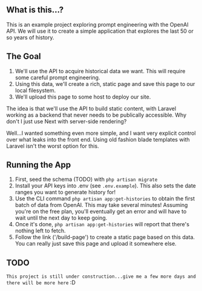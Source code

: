 ## What is this...?
This is an example project exploring prompt engineering with the OpenAI API. We will use it to create a simple application that explores the last 50 or so years of history. 

## The Goal
1. We'll use the API to acquire historical data we want. This will require some careful prompt engineering.
2. Using this data, we'll create a rich, static page and save this page to our local filesystem. 
3. We'll upload this page to some host to deploy our site. 

The idea is that we'll use the API to build static content, with Laravel working as a backend that never needs to be publically accessible. Why don't I just use Next with server-side rendering? 

Well...I wanted something even more simple, and I want very explicit control over what leaks into the front end. Using old fashion blade templates with Laravel isn't the worst option for this. 

## Running the App

1. First, seed the schema (TODO) with `php artisan migrate`
2. Install your API keys into .env (see `.env.example`). This also sets the date ranges you want to generate history for! 
3. Use the CLI command `php artisan app:get-histories` to obtain the first batch of data from OpenAI. This may take several minutes! Assuming you're on the free plan, you'll eventually get an error and will have to wait until the next day to keep going. 
4. Once it's done, `php artisan app:get-histories` will report that there's nothing left to fetch. 
5. Follow the link ('/build-page') to create a static page based on this data. You can really just save this page and upload it somewhere else. 

## TODO
`This project is still under construction...give me a few more days and there will be more here` :D 